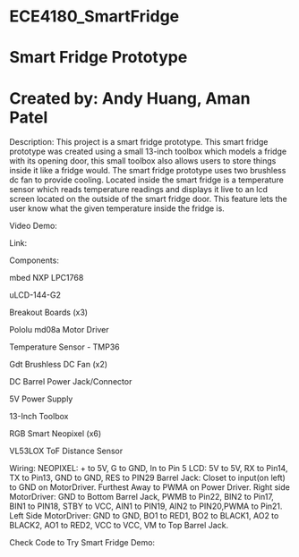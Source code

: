 # ECE4180_SmartFridge
# Smart Fridge Prototype 
# Created by: Andy Huang, Aman Patel


Description: 
This project is a smart fridge prototype. This smart fridge prototype was created using a small 13-inch toolbox which models a fridge with its opening door, this small toolbox also allows users to store things inside it like a fridge would. The smart fridge prototype uses two brushless dc fan to provide cooling. Located inside the smart fridge is a temperature sensor which reads temperature readings and displays it live to an lcd screen located on the outside of the smart fridge door. This feature lets the user know what the given temperature inside the fridge is.   

Video Demo:

Link: 


Components: 

mbed NXP LPC1768

uLCD-144-G2 

Breakout Boards (x3)

Pololu md08a Motor Driver

Temperature Sensor - TMP36

Gdt Brushless DC Fan (x2)

DC Barrel Power Jack/Connector

5V Power Supply

13-Inch Toolbox

RGB Smart Neopixel (x6)

VL53LOX ToF Distance Sensor

Wiring:
NEOPIXEL: + to 5V, G to GND, In to Pin 5
LCD: 5V to 5V, RX to Pin14, TX to Pin13, GND to GND, RES to PIN29
Barrel Jack: Closet to input(on left) to GND on MotorDriver. Furthest Away to PWMA on Power Driver. 
Right side MotorDriver: GND to Bottom Barrel Jack, PWMB to Pin22, BIN2 to Pin17, BIN1 to PIN18, STBY to VCC, AIN1 to PIN19, AIN2 to PIN20,PWMA to Pin21.
Left Side MotorDriver: GND to GND, BO1 to RED1, BO2 to BLACK1, AO2 to BLACK2, AO1 to RED2, VCC to VCC, VM to Top Barrel Jack. 

Check Code to Try Smart Fridge Demo: 
